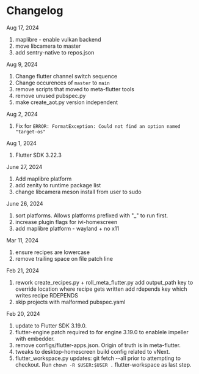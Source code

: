 # Changelog

Aug 17, 2024
1. maplibre - enable vulkan backend
2. move libcamera to master
3. add sentry-native to repos.json

Aug 9, 2024
1. Change flutter channel switch sequence
2. Change occurences of `master` to `main`
3. remove scripts that moved to meta-flutter tools
4. remove unused pubspec.py
5. make create_aot.py version independent

Aug 2, 2024
1. Fix for `ERROR: FormatException: Could not find an option named "target-os"`

Aug 1, 2024
1. Flutter SDK 3.22.3

June 27, 2024
1. Add maplibre platform
2. add zenity to runtime package list
3. change libcamera meson install from user to sudo

June 26, 2024
1. sort platforms.  Allows platforms prefixed with "_" to run first.
2. increase plugin flags for ivi-homescreen
3. add maplibre platform - wayland + no x11

Mar 11, 2024
1. ensure recipes are lowercase
2. remove trailing space on file patch line

Feb 21, 2024
1. rework create_recipes.py + roll_meta_flutter.py
   add output_path key to override location where recipe gets written
   add rdepends key which writes recipe RDEPENDS
2. skip projects with malformed pubspec.yaml

Feb 20, 2024
1. update to Flutter SDK 3.19.0.
2. flutter-engine patch required to for engine 3.19.0 to enablele impeller with embedder.
3. remove configs/flutter-apps.json.  Origin of truth is in meta-flutter.
4. tweaks to desktop-homescreen build config related to vNext.
5. flutter_workspace.py updates:
   git fetch --all prior to attempting to checkout.
   Run `chown -R $USER:$USER .` flutter-workspace as last step.
